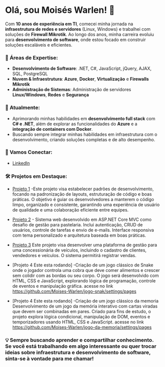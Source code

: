 # Olá, sou Moisés Warlen! 👋

Com **10 anos de experiência em TI**, comecei minha jornada na **infraestrutura de redes e servidores** (Linux, Windows) e trabalhei com soluções de **Firewall Mikrotik**. Ao longo dos anos, minha carreira evoluiu para **desenvolvimento de software**, onde estou focado em construir soluções escaláveis e eficientes.

### 🌟 **Áreas de Expertise**:
- **Desenvolvimento de Software**: .NET, C#, JavaScript, jQuery, AJAX, SQL, PostgreSQL
- **Nuvem & Infraestrutura**: **Azure**, **Docker**, **Virtualização** e **Firewalls Mikrotik**
- **Administração de Sistemas**: Administração de servidores **Linux/Windows**, **Redes** e **Segurança**

### 🚀 **Atualmente**:
- Aprimorando minhas habilidades em **desenvolvimento full stack** com **C# e .NET**, além de explorar as funcionalidades do **Azure** e a **integração de containers com Docker**.
- Buscando sempre integrar minhas habilidades em infraestrutura com o desenvolvimento, criando soluções completas e de alto desempenho.

### 🔗 **Vamos Conectar**:
- [LinkedIn](https://www.linkedin.com/in/moiseswalen)


### 🛠 **Projetos em Destaque**:
- [Projeto 1](https://github.com/Moises-Warlen/Patterns-SMN.git) -Este projeto visa estabelecer padrões de desenvolvimento, focando na padronização de layouts, estruturação de código e boas práticas. O objetivo é guiar os desenvolvedores a manterem o código limpo, organizado e consistente, garantindo uma experiência de usuário de qualidade e uma colaboração eficiente entre equipes.


- [Projeto 2](https://github.com/Moises-Warlen/projeto-pastelaria-desafio.git) - Sistema web desenvolvido em ASP.NET Core MVC como desafio de gestão para pastelaria. Inclui autenticação, CRUD de usuários, controle de tarefas e envio de e-mails. Interface responsiva com tema personalizado e arquitetura baseada em boas práticas.


- [Projeto 3](https://github.com/Moises-Warlen/projeto-concessionaria-desafio.git) Este projeto visa desenvolver uma plataforma de gestão para uma concessionária de veículos, incluindo o cadastro de clientes, vendedores e veículos. O sistema permitirá registrar vendas.

- [Projeto 4 Este esta rodando] -Criação de um jogo clássico de Snake onde o jogador controla uma cobra que deve comer alimentos e crescer sem colidir com as bordas ou seu corpo. O jogo será desenvolvido com HTML, CSS e JavaScript, explorando lógica de programação, controle de eventos e manipulação gráfica. 
 acesse no link  https://github.com/Moises-Warlen/jogo-snak/settings/pages

- [Projeto 4 Este esta rodando] -Criação de um jogo clássico da memoria Desenvolvimento de um jogo da memória interativo com cartas viradas que devem ser combinadas em pares. Criado para fins de estudo, o projeto explora lógica condicional, manipulação de DOM, eventos e temporizadores usando HTML, CSS e JavaScript.
 acesse no link https://github.com/Moises-Warlen/jogo-da-memoria/settings/pages




### 💡 **Sempre buscando aprender e compartilhar conhecimento**. Se você está trabalhando em algo interessante ou quer trocar ideias sobre **infraestrutura** e **desenvolvimento de software**, sinta-se à vontade para me chamar!
